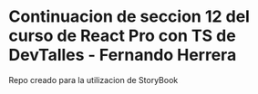 # Continuacion de seccion 12 del curso de React Pro con TS de DevTalles - Fernando Herrera

Repo creado para la utilizacion de StoryBook
